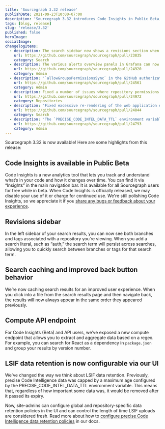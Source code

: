 ```yaml
---
title: 'Sourcegraph 3.32 release'
publishDate: 2021-09-23T10:00-07:00
description: 'Sourcegraph 3.32 introduces Code Insights in Public Beta, a new search sidebar for navigating revisions, improved search results caching, and custom LSIF data retention policies.'
tags: [blog, release]
slug: 'release/3.32'
published: false
heroImage:
socialImage:
changelogItems:
  - description: The search sidebar now shows a revisions section when all search results are from a single repository. This makes it easier to search in and switch between different revisions.
    url: https://github.com/sourcegraph/sourcegraph/pull/23835
    category: Search
  - description: The various alerts overview panels in Grafana can now be clicked to go directly to the relevant panels and dashboards.
    url: https://github.com/sourcegraph/sourcegraph/pull/24920
    category: Admin
  - description: '`allowGroupsPermissionsSync` in the GitHub authorization provider is now required to enable the experimental GitHub teams and organization permissions caching.'
    url: https://github.com/sourcegraph/sourcegraph/pull/24561
    category: Admin
  - description: Fixed a number of issues where repository permissions sync may fail for instances with very large numbers of repositories.
    url: https://github.com/sourcegraph/sourcegraph/pull/24972
    category: Repositories
  - description: 'Fixed excessive re-rendering of the web application on every keypress in the search query input.'
    url: https://github.com/sourcegraph/sourcegraph/pull/24844
    category: Search
  - description: 'The `PRECISE_CODE_INTEL_DATA_TTL` environment variable is no longer read by the worker service. Instead, site admins can configure global and repository-specific data retention policies in the UI to control the length of time LSIF uploads are considered _fresh_.'
    url: https://github.com/sourcegraph/sourcegraph/pull/24793
    category: Admin
---
```


Sourcegraph 3.32 is now available! Here are some highlights from this release:

## Code Insights is available in Public Beta

Code Insights is a new analytics tool that lets you track and understand what’s in your code and how it changes over time. You can find it via “Insights” in the main navigation bar. It is available for all Sourcegraph users for free while in beta. When Code Insights is officially released, we may disable your use of it or charge for continued use. We're still polishing Code Insights, so we appreciate it if you [share any bugs or feedback about your experience](mailto:feedback@sourcegraph.com).

## Revisions sidebar

In the left sidebar of your search results, you can now see both branches and tags associated with a repository you’re viewing. When you add a search literal, such as “auth,” the search term will persist across searches, allowing you to quickly search between branches or tags for that search term.

## Search caching and improved back button behavior

We’re now caching search results for an improved user experience. When you click into a file from the search results page and then navigate back, the results will now always appear in the same order they appeared previously.

## Compute API endpoint

For Code Insights (Beta) and API users, we’ve exposed a new compute endpoint that allows you to extract and aggregate data based on a regex. For example, you can search for React as a dependency in `package.json` and group your results by version number.

## LSIF data retention is now configurable via our UI

We've changed the way we think about LSIF data retention. Previously, precise Code Intelligence data was capped by a maximum age configured by the PRECISE_CODE_INTEL_DATA_TTL environment variable. This means that, regardless of how important some data was, it would be removed after it passed its expiry.

Now, site-admins can configure global and repository-specific data retention policies in the UI and can control the length of time LSIF uploads are considered fresh. Read more about how to [configure precise Code Intelligence data retention policies](https://docs.sourcegraph.com/code_intelligence/how-to/configure_data_retention) in our docs.
